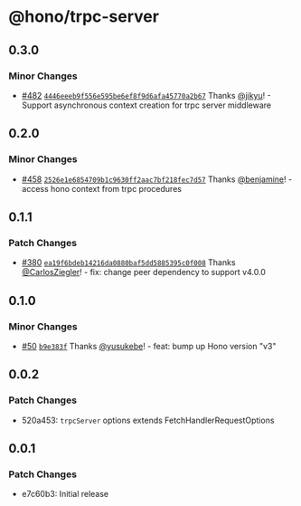 # @hono/trpc-server

## 0.3.0

### Minor Changes

- [#482](https://github.com/honojs/middleware/pull/482) [`4446eeeb9f556e595be6ef8f9d6afa45770a2b67`](https://github.com/honojs/middleware/commit/4446eeeb9f556e595be6ef8f9d6afa45770a2b67) Thanks [@jikyu](https://github.com/jikyu)! - Support asynchronous context creation for trpc server middleware

## 0.2.0

### Minor Changes

- [#458](https://github.com/honojs/middleware/pull/458) [`2526e1e6854709b1c9630ff2aac7bf218fec7d57`](https://github.com/honojs/middleware/commit/2526e1e6854709b1c9630ff2aac7bf218fec7d57) Thanks [@benjamine](https://github.com/benjamine)! - access hono context from trpc procedures

## 0.1.1

### Patch Changes

- [#380](https://github.com/honojs/middleware/pull/380) [`ea19f6bdeb14216da0880baf5dd5885395c0f008`](https://github.com/honojs/middleware/commit/ea19f6bdeb14216da0880baf5dd5885395c0f008) Thanks [@CarlosZiegler](https://github.com/CarlosZiegler)! - fix: change peer dependency to support v4.0.0

## 0.1.0

### Minor Changes

- [#50](https://github.com/honojs/middleware/pull/50) [`b9e383f`](https://github.com/honojs/middleware/commit/b9e383fa88b676c65773997a60e66bfc24e55aa0) Thanks [@yusukebe](https://github.com/yusukebe)! - feat: bump up Hono version "v3"

## 0.0.2

### Patch Changes

- 520a453: `trpcServer` options extends FetchHandlerRequestOptions

## 0.0.1

### Patch Changes

- e7c60b3: Initial release
